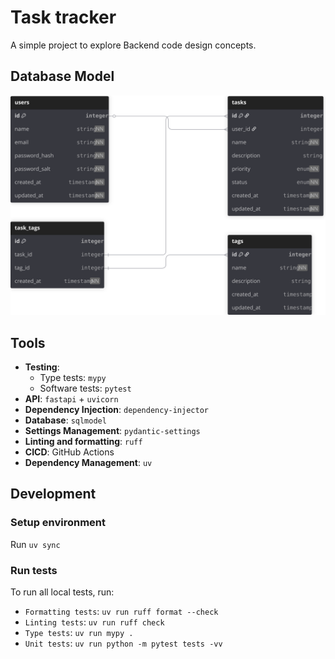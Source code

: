 # Task tracker

A simple project to explore Backend code design concepts.


## Database Model

![](./assets/db-model.svg)


## Tools

- **Testing**:
  - Type tests: `mypy`
  - Software tests: `pytest`
- **API**: `fastapi` + `uvicorn`
- **Dependency Injection**: `dependency-injector`
- **Database**: `sqlmodel`
- **Settings Management**: `pydantic-settings`
- **Linting and formatting**: `ruff`
- **CICD**: GitHub Actions
- **Dependency Management**: `uv`

## Development

### Setup environment

Run `uv sync`

### Run tests

To run all local tests, run:

- `Formatting tests`: `uv run ruff format --check`
- `Linting tests`: `uv run ruff check`
- `Type tests`: `uv run mypy .`
- `Unit tests`: `uv run python -m pytest tests -vv`
